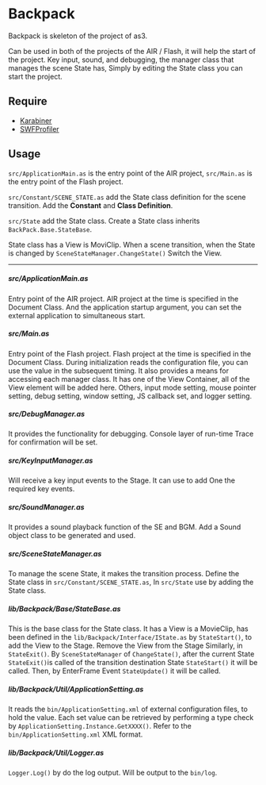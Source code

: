 # Backpack
Backpack is skeleton of the project of as3.

Can be used in both of the projects of the AIR / Flash, it will help the start of the project.
Key input, sound, and debugging, the manager class that manages the scene State has,
Simply by editing the State class you can start the project.

## Require

- [Karabiner](https://github.com/sharkattack51/Karabiner)
- [SWFProfiler](http://lostinactionscript.com/2008/10/06/as3-swf-profiler/)

## Usage

`src/ApplicationMain.as` is the entry point of the AIR project,
`src/Main.as` is the entry point of the Flash project.

`src/Constant/SCENE_STATE.as` add the State class definition for the scene transition.
Add the **Constant** and **Class Definition**.

`src/State` add the State class.
Create a State class inherits `BackPack.Base.StateBase`.

State class has a View is MoviClip.
When a scene transition, when the State is changed by `SceneStateManager.ChangeState()` Switch the View.

---

##### src/ApplicationMain.as

Entry point of the AIR project. AIR project at the time is specified in the Document Class.
And the application startup argument, you can set the external application to simultaneous start.

##### src/Main.as

Entry point of the Flash project. Flash project at the time is specified in the Document Class.
During initialization reads the configuration file, you can use the value in the subsequent timing.
It also provides a means for accessing each manager class.
It has one of the View Container, all of the View element will be added here.
Others, input mode setting, mouse pointer setting, debug setting, window setting, JS callback set, and logger setting.

##### src/DebugManager.as

It provides the functionality for debugging.
Console layer of run-time Trace for confirmation will be set.

##### src/KeyInputManager.as

Will receive a key input events to the Stage.
It can use to add One the required key events.

##### src/SoundManager.as

It provides a sound playback function of the SE and BGM.
Add a Sound object class to be generated and used.

##### src/SceneStateManager.as

To manage the scene State, it makes the transition process.
Define the State class in `src/Constant/SCENE_STATE.as`,
In `src/State` use by adding the State class.

##### lib/Backpack/Base/StateBase.as

This is the base class for the State class. It has a View is a MovieClip,
has been defined in the `lib/Backpack/Interface/IState.as` by `StateStart()`, to add the View to the Stage.
Remove the View from the Stage Similarly, in `StateExit()`.
By `SceneStateManager` of `ChangeState()`, after the current State `StateExit()`is called of the transition destination State `StateStart()` it will be called.
Then, by EnterFrame Event `StateUpdate()` it will be called.

##### lib/Backpack/Util/ApplicationSetting.as

It reads the `bin/ApplicationSetting.xml` of external configuration files, to hold the value.
Each set value can be retrieved by performing a type check by `ApplicationSetting.Instance.GetXXXX()`.
Refer to the `bin/ApplicationSetting.xml` XML format.

##### lib/Backpack/Util/Logger.as

`Logger.Log()` by do the log output.
Will be output to the `bin/log`.